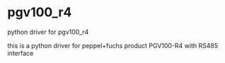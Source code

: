 # pgv100_r4
python driver for pgv100_r4

this is a python driver for peppel+fuchs product PGV100-R4 with RS485 interface


